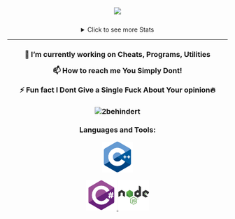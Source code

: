 <h1 align="center">
   <a href="https://discord.com/users/1158897797869879297/"><img src="https://lanyard.cnrad.dev/api/1158897797869879297?bg=0d1117" height="300" width="auto"></a>
     <br> 
</h1>
<details align="center">
   <summary>Click to see more Stats</summary>
   <br>
 <p align="center">i stole this from my dear friend andi :) </p>
   <a href="https://github.com/2Behindert/"><img src="https://github-stats-alpha.vercel.app/api?username=2Behindert&cc=0d1117&tc=fff&ic=fff&bc=0d1117&var=23" height="180" width="auto"></a>
</details>
<hr>
<h3 align="center">
   
🔭 I’m currently working on **Cheats, Programs, Utilities**

📫 How to reach me **You Simply Dont!**

⚡ Fun fact **I Dont Give a Single Fuck About Your opinion🔥**

<h3 align="center">

<p align="center"> <img src="https://komarev.com/ghpvc/?username=2behindert&label=Profile%20views&color=0e75b6&style=flat" alt="2behindert" /> </p>
<h3 align="center">Languages and Tools:</h3>
<p align="center"> <a href="https://www.learncpp.com/" target="_blank" rel="noreferrer"> <img src="https://raw.githubusercontent.com/devicons/devicon/master/icons/cplusplus/cplusplus-original.svg" alt="cplusplus" width="70" height="70"/>  </a> </p>
<p align="center"> <a href="https://www.w3schools.com/cs/" target="_blank" rel="noreferrer"> <img src="https://raw.githubusercontent.com/devicons/devicon/master/icons/csharp/csharp-original.svg" alt="csharp" width="70" height="70"/> </a> <a href="https://nodejs.org" target="_blank" rel="noreferrer"> <img src="https://raw.githubusercontent.com/devicons/devicon/master/icons/nodejs/nodejs-original-wordmark.svg" alt="nodejs" width="70" height="70"/> </a> </p>
